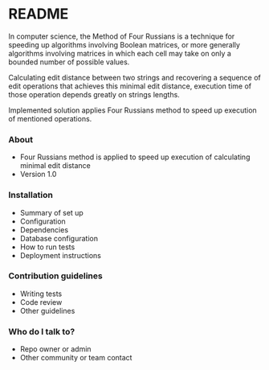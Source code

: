 # README #

In computer science, the Method of Four Russians is a technique for speeding up algorithms involving Boolean matrices, or more generally algorithms involving matrices in which each cell may take on only a bounded number of possible values.

Calculating edit distance between two strings and recovering a sequence of edit operations that achieves this minimal edit distance, execution time of those operation depends greatly on strings lengths.

Implemented solution applies Four Russians method to speed up execution of mentioned operations.

### About ###

* Four Russians method is applied to speed up execution of calculating minimal edit distance
* Version 1.0

### Installation ###

* Summary of set up
* Configuration
* Dependencies
* Database configuration
* How to run tests
* Deployment instructions

### Contribution guidelines ###

* Writing tests
* Code review
* Other guidelines

### Who do I talk to? ###

* Repo owner or admin
* Other community or team contact